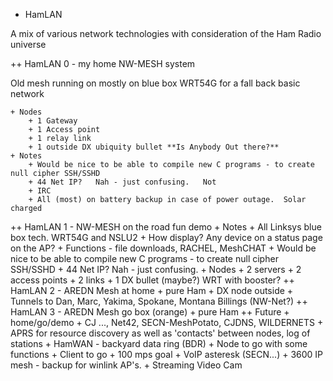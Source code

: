 + HamLAN

A mix of various network technologies with consideration of the Ham Radio universe  

++ HamLAN 0 - my home NW-MESH system

Old mesh running on mostly on blue box WRT54G for a fall back basic network

    + Nodes
        + 1 Gateway
        + 1 Access point
        + 1 relay link
        + 1 outside DX ubiquity bullet **Is Anybody Out there?**
    + Notes
        + Would be nice to be able to compile new C programs - to create null cipher SSH/SSHD
        + 44 Net IP?   Nah - just confusing.   Not
        + IRC
        + All (most) on battery backup in case of power outage.  Solar charged        
        
 ++ HamLAN 1 - NW-MESH on the road fun demo
     + Notes
         + All Linksys blue box tech.   WRT54G and NSLU2
         + How display?  Any device on a status page on the AP?
         + Functions - file downloads, RACHEL, MeshCHAT
         + Would be nice to be able to compile new C programs - to create null cipher SSH/SSHD
         + 44 Net IP?   Nah - just confusing.
     + Nodes
         + 2 servers
         + 2 access points
         + 2 links
         + 1 DX bullet (maybe?)   WRT with booster?
 ++ HamLAN 2 - AREDN Mesh at home
     + pure Ham
     + DX node outside
     + Tunnels to Dan, Marc, Yakima, Spokane, Montana Billings   (NW-Net?)
 ++ HamLAN 3 - AREDN Mesh go box (orange)
     + pure Ham
 ++ Future
     + home/go/demo
     + CJ ..., Net42, SECN-MeshPotato, CJDNS, WILDERNETS
     + APRS for resource discovery as well as 'contacts' between nodes, log of stations
     + HamWAN - backyard data ring (BDR)
         + Node to go with some functions
         + Client to go
         + 100 mps goal
     + VoIP asteresk (SECN...)
     + 3600 IP mesh - backup for winlink AP's.
     + Streaming Video Cam
     
